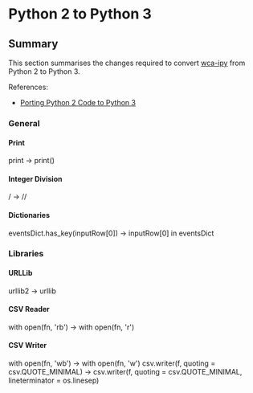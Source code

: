 # Python 2 to Python 3

## Summary

This section summarises the changes required to convert [wca-ipy](https://github.com/Logiqx/wca-ipy) from Python 2 to Python 3.

References:

* [Porting Python 2 Code to Python 3](https://docs.python.org/3/howto/pyporting.html)



### General

#### Print

print -> print()

#### Integer Division

/ -> //

#### Dictionaries

eventsDict.has_key(inputRow[0]) -> inputRow[0] in eventsDict



### Libraries

#### URLLib

urllib2 -> urllib

#### CSV Reader

with open(fn, 'rb') -> with open(fn, 'r')

#### CSV Writer

with open(fn, 'wb') -> with open(fn, 'w')
csv.writer(f, quoting = csv.QUOTE_MINIMAL) -> csv.writer(f, quoting = csv.QUOTE_MINIMAL, lineterminator = os.linesep)

